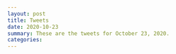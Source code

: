 ```yaml
---
layout: post
title: Tweets
date: 2020-10-23
summary: These are the tweets for October 23, 2020.
categories:
---
```


